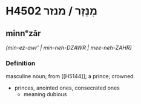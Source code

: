 # H4502 מִנְּזָר / מנזר

## minnᵉzâr

_(min-ez-awr' | min-neh-DZAWR | mee-neh-ZAHR)_

### Definition

masculine noun; from [[H5144]]; a prince; crowned.

- princes, anointed ones, consecrated ones
    - meaning dubious

